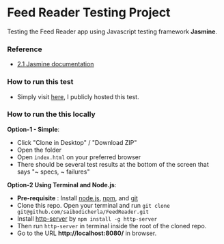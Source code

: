 # Feed Reader Testing Project

Testing the Feed Reader app using Javascript testing framework **Jasmine**.

### Reference
- [2.1 Jasmine documentation](http://jasmine.github.io/2.1/introduction.html)

### How to run this test
- Simply visit [here](http://yhagio.github.io/udacity-feedreader-test/#), I publicly hosted this test.

### How to run the this locally
**Option-1 - Simple**:
- Click "Clone in Desktop" / "Download ZIP"
- Open the folder
- Open `index.html` on your preferred browser
- There should be several test results at the bottom of the screen that says "~ specs, ~ failures"

**Option-2 Using Terminal and Node.js**:
- **Pre-requisite** : Install [node.js](https://nodejs.org/),  [npm](http://blog.npmjs.org/post/85484771375/how-to-install-npm), and [git](https://git-scm.com/book/en/v2/Getting-Started-Installing-Git)
- Clone this repo. Open your terminal and run `git clone git@github.com/saibodicherla/FeedReader.git` 
- Install [http-server](https://www.npmjs.com/package/http-server) by `npm install -g http-server`
- Then run `http-server` in terminal inside the root of the cloned repo.
- Go to the URL **http://localhost:8080/** in browser.
